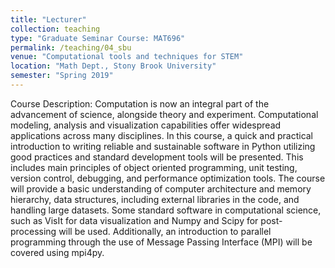 ```yaml
---
title: "Lecturer"
collection: teaching
type: "Graduate Seminar Course: MAT696"
permalink: /teaching/04_sbu
venue: "Computational tools and techniques for STEM"
location: "Math Dept., Stony Brook University"
semester: "Spring 2019"
---
```


Course Description: Computation is now an integral part of the advancement of science, alongside theory and experiment. Computational modeling, analysis and visualization capabilities offer widespread applications across many disciplines. In this course, a quick and practical introduction to writing reliable and sustainable software in Python utilizing good practices and standard development tools will be presented. This includes main principles of object oriented programming, unit testing, version control, debugging, and performance optimization tools. The course will provide a basic understanding of computer architecture and memory hierarchy, data structures, including external libraries in the code, and handling large datasets. Some standard software in computational science, such as VisIt for data visualization and Numpy and Scipy for post-processing will be used. Additionally, an introduction to parallel programming through the use of Message Passing Interface (MPI) will be covered using mpi4py.

